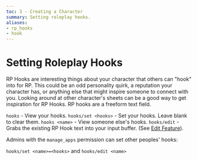 ```yaml
---
toc: 3 - Creating a Character
summary: Setting roleplay hooks.
aliases:
- rp_hooks
- hook
---
```


# Setting Roleplay Hooks 

RP Hooks are interesting things about your character that others can "hook" into for RP. This could be an odd personality quirk, a reputation your character has, or anything else that might inspire someone to connect with you.  Looking around at other character's sheets can be a good way to get inspiration for RP Hooks.  RP hooks are a freeform text field.  

`hooks` - View your hooks.
`hooks/set <hooks>` - Set your hooks.  Leave blank to clear them.
`hooks <name>` - View someone else's hooks.
`hooks/edit` - Grabs the existing RP Hook text into your input buffer.  (See [Edit Feature](/help/edit)).

Admins with the `manage_apps` permission can set other peoples' hooks:

`hooks/set <name>=<hooks>` and `hooks/edit <name>`